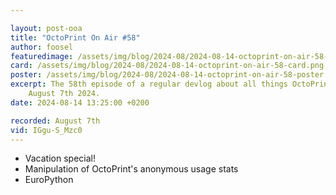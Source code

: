 ```yaml
---

layout: post-ooa
title: "OctoPrint On Air #58"
author: foosel
featuredimage: /assets/img/blog/2024-08/2024-08-14-octoprint-on-air-58-card.png
card: /assets/img/blog/2024-08/2024-08-14-octoprint-on-air-58-card.png
poster: /assets/img/blog/2024-08/2024-08-14-octoprint-on-air-58-poster.png
excerpt: The 58th episode of a regular devlog about all things OctoPrint which was recorded on 
    August 7th 2024.
date: 2024-08-14 13:25:00 +0200

recorded: August 7th
vid: IGgu-S_Mzc0
---
```


- Vacation special!
- Manipulation of OctoPrint's anonymous usage stats
- EuroPython

